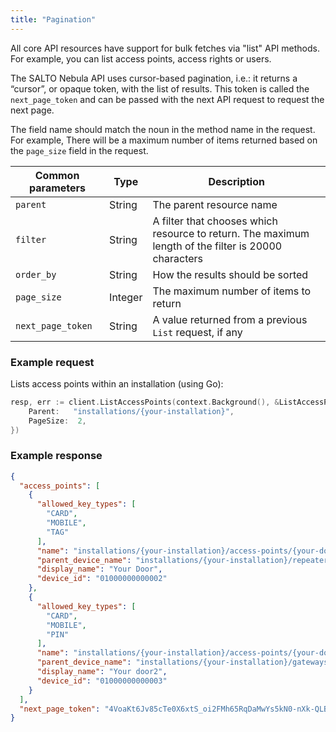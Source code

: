 ```yaml
---
title: "Pagination"
---
```


All core API resources have support for bulk fetches via "list" API methods.
For example, you can list access points, access rights or users.

The SALTO Nebula API uses cursor-based pagination, i.e.: it returns a “cursor”, or opaque token, with the list of results.
This token is called the `next_page_token` and can be passed with the next API request to request the next page.

The field name should match the noun in the method name in the request.
For example, There will be a maximum number of items returned based on the `page_size` field in the request.

|Common parameters|Type|Description|
|---|---|---|
|`parent`|String|The parent resource name|
|`filter`|String|A filter that chooses which resource to return. The maximum length of the filter is 20000 characters|
|`order_by`|String|How the results should be sorted|
|`page_size`|Integer|The maximum number of items to return|
|`next_page_token`|String|A value returned from a previous `List` request, if any|

### Example request

Lists access points within an installation (using Go):

```go
resp, err := client.ListAccessPoints(context.Background(), &ListAccessPointsRequest{
    Parent:   "installations/{your-installation}",
    PageSize:  2,
})
```

### Example response

```json
{
  "access_points": [
    {
      "allowed_key_types": [
        "CARD",
        "MOBILE",
        "TAG"
      ],
      "name": "installations/{your-installation}/access-points/{your-door}",
      "parent_device_name": "installations/{your-installation}/repeaters/{your-repeater}",
      "display_name": "Your Door",
      "device_id": "01000000000002"
    },
    {
      "allowed_key_types": [
        "CARD",
        "MOBILE",
        "PIN"
      ],
      "name": "installations/{your-installation}/access-points/{your-door2}",
      "parent_device_name": "installations/{your-installation}/gateways/{your-gateway}",
      "display_name": "Your door2",
      "device_id": "01000000000003"
    }
  ],
  "next_page_token": "4VoaKt6Jv85cTe0X6xtS_oi2FMh65RqDaMwYs5kN0-nXk-QLBQiaihVDdHljzMSSSgLU0I-MfNOopm5WWo9XAm9b1GqBDIpPI0aiYw=="
}
```
